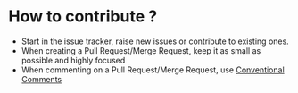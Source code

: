 # How to contribute ?

* Start in the issue tracker, raise new issues or contribute to existing ones.
* When creating a Pull Request/Merge Request, keep it as small as possible and highly focused
* When commenting on a Pull Request/Merge Request, use [Conventional Comments](https://conventionalcomments.org/)

